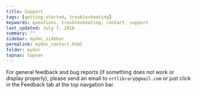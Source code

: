 ```yaml
---
title: Support
tags: [getting_started, troubleshooting]
keywords: questions, troubleshooting, contact, support
last_updated: July 7, 2016
summary: ""
sidebar: mydoc_sidebar
permalink: mydoc_contact.html
folder: mydoc
topnav: topnav
---
```


For general feedback and bug reports (if something does not work or display properly), please send an email to `nrtlibrary@gmail.com` or just click in the Feedback tab at the top navgation bar.
